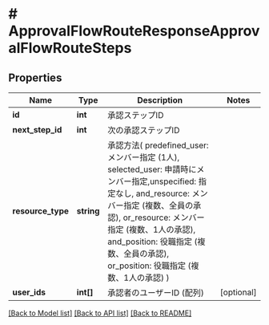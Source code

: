 # # ApprovalFlowRouteResponseApprovalFlowRouteSteps

## Properties

Name | Type | Description | Notes
------------ | ------------- | ------------- | -------------
**id** | **int** | 承認ステップID | 
**next_step_id** | **int** | 次の承認ステップID | 
**resource_type** | **string** | 承認方法( predefined_user: メンバー指定 (1人), selected_user: 申請時にメンバー指定,unspecified: 指定なし, and_resource: メンバー指定 (複数、全員の承認), or_resource: メンバー指定 (複数、1人の承認), and_position: 役職指定 (複数、全員の承認), or_position: 役職指定 (複数、1人の承認) ) | 
**user_ids** | **int[]** | 承認者のユーザーID (配列) | [optional] 

[[Back to Model list]](../../README.md#documentation-for-models) [[Back to API list]](../../README.md#documentation-for-api-endpoints) [[Back to README]](../../README.md)


